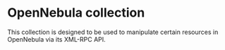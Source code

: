 # OpenNebula collection

This collection is designed to be used to manipulate certain resources in OpenNebula via its XML-RPC API.
